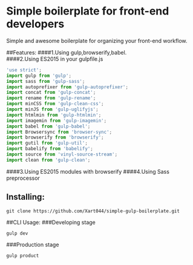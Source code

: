 # Simple boilerplate for front-end developers 

Simple and awesome boilerplate for organizing your front-end workflow.  

##Features:
####1.Using gulp,browserify,babel.  
####2.Using ES2015 in your gulpfile.js
```javascript
'use strict';
import gulp from 'gulp';
import sass from 'gulp-sass';
import autoprefixer from 'gulp-autoprefixer';
import concat from 'gulp-concat';
import rename from 'gulp-rename';
import minCSS from 'gulp-clean-css';
import minJS from 'gulp-uglifyjs';
import htmlmin from 'gulp-htmlmin';
import imagemin from 'gulp-imagemin';
import babel from 'gulp-babel';
import Browsersync from 'browser-sync';
import browserify from 'browserify';
import gutil from 'gulp-util';
import babelify from 'babelify';
import source from 'vinyl-source-stream';
import clean from 'gulp-clean';
```
####3.Using ES2015 modules with browserify
####4.Using Sass preprocessor

## Installing:  
```cli
git clone https://github.com/Xart044/simple-gulp-boilerplate.git 
```
##CLI Usage: 
###Developing stage 
```cli
gulp dev
```
###Production stage 
```cli
gulp product
```
